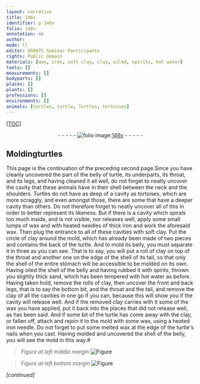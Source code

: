 ```yaml
---
layout: narrative
title: 146v
identifier: p-146v
folio: 146v
annotation: no
author:
mode: tl
editor: GR8975 Seminar Participants
rights: Public Domain
materials: [wax, iron, soft clay, clay, oiled, spirits, hot water]
tools: []
measurements: []
bodyparts: []
places: []
plants: []
professions: []
environments: []
animals: [turtles, turtle, Turtles, tortoises]
---
```


<p><a href="{{ site.baseurl }}/diplomatic/">[TOC]</a></p><div class="folio" align="center">- - - - - <a href="http://gallica.bnf.fr/ark:/12148/btv1b10500001g/f298.image" target="_blank"><img src="https://cu-mkp.github.io/2017-workshop-edition/assets/photo-icon.png" alt="folio image: " style="display:inline-block; margin-bottom:-3px;"/>146v</a> - - - - - </div>  
  

## Molding<span class="al">turtles</span>

 
This page is the continuation of the preceding second page.Since you have cleanly uncovered the part of the belly of <span class="al">turtle</span>, its underparts, its throat, and its legs, and having cleaned it all well, do not forget to neatly uncover the cavity that these animals have in their shell between the neck and the shoulders. <span class="al">Turtles</span> do not have as deep of a cavity as <span class="al">tortoises</span>, which are more scraggly, and even amongst those, there are some that have a deeper cavity than others. Do not therefore forget to neatly uncover all of this in order to better represent its likeness. But if there is a cavity which spirals too much inside, and is not visible, nor releases well, apply some small lumps of <span class="m">wax</span> and with heated needles of thick <span class="m">iron</span> and work the aforesaid <span class="m">wax</span>. Then plug the entrance to all of these cavities with <span class="m">soft clay</span>. Put the circle of <span class="m">clay</span> around the mold, which has already been made of two pieces and contains the back of the <span class="al">turtle</span>. And to mold its belly, you must separate it in three as you can see. That is to say, you will put a roll of <span class="m">clay</span> on top of the throat and another one on the edge of the shell of its tail, so that only the shell of the entire stomach will be accessible to be molded on its own. Having <span class="m">oiled</span> the shell of the belly and having rubbed it with <span class="m">spirits</span>, thrown you slightly thick sand, which has been tempered with <span class="m">hot water</span> as before. Having taken hold, remove the rolls of <span class="m">clay</span>, then uncover the front and back legs, that is to say the bottom bit, and the throat and the tail, and remove the clay of all the cavities in one go if you can, because this will show you if the cavity will release well. And if the removed <span class="m">clay</span> carries with it some of the <span class="m">wax</span> you have applied, put it back into the places that did not release well, as has been said. And if some bit of the <span class="al">turtle</span> has come away with the <span class="m">clay</span>, or fallen off, attach and rejoin it to the mold with some <span class="m">wax</span>, using a heated <span class="m">iron</span> needle. Do not forget to put some melted <span class="m">wax</span> at the edge of the <span class="al">turtle</span>'s nails when you cast. Having molded and uncovered the shell of the belly, you will see the mold in this way.#
 
> *Figure*
> *at left middle margin*
> <a href="https://drive.google.com/open?id=0B9-oNrvWdlO5bUk2c1E3LWtOTDA" target="_blank"><img src="https://cu-mkp.github.io/GR8975-edition/assets/photo-icon.png" alt="Figure" style="display:inline-block; margin-bottom:-3px;"/></a>
 
> *Figure*
> *at left bottom margin*
> <a href="https://drive.google.com/open?id=0B9-oNrvWdlO5WGEzek5peHJ6VDA" target="_blank"><img src="https://cu-mkp.github.io/GR8975-edition/assets/photo-icon.png" alt="Figure" style="display:inline-block; margin-bottom:-3px;"/></a>
 
*[continued]*
 
